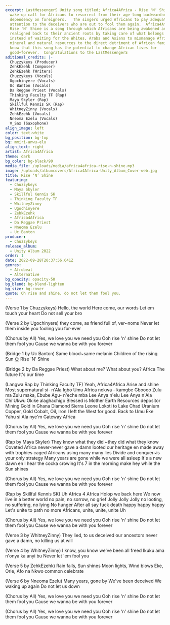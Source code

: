 ```yaml
---
excerpt: LastMessengerS Unity song titled; Africa4Africa - Rise 'N' Shine is a
  wake-up call for Africans to resurrect from their age-long backwardness and
  dependency on foreigners.   The singers urged Africans to pay adequate
  attention to the deceivers who are out to fool them again.  Africa4Africa -
  Rise 'N' Shine is a song through which Africans are being awakened and
  realigned back to their ancient roots by taking care of what belongs to them
  instead of waiting for the Whites, Arabs and Asians to mismanage Africa's
  mineral and natural resources to the direct detriment of African families.  We
  know that this song has the potential to change African lives for
  good~forever.  Congratulations to the LastMessengerS
aditional_credits: |-
  Chuzzykeys (Producer)
  ZehkEzehk (Composer)
  ZehkEzehk (Writers)
  Chuzzykeys (Vocals)
  Ugochinyere (Vocals)
  Uc Banton (Vocals)
  Da Reggae Priest (Vocals)
  Thinking Faculty TF (Rap)
  Maya Skyler (Rap)
  Skillful Kennis SK (Rap)
  WhitneyZinny (Vocals)
  ZehkEzehk (Vocals)
  Nneoma Ezelu (Vocals)
  V_Sax (Saxophone)
align_image: left
color: text-white
bg_position: bg-top
bg: mmiri-anwu-elu
align_text: right
artist: Africa4Africa
theme: dark
bg_color: bg-black/90
media_file: /uploads/media/africa4africa-rise-n-shine.mp3
image: /uploads/albumcovers/Africa4Africa-Unity_Album_Cover-web.jpg
title: Rise ‘N’ Shine
featuring:
  - Chuzzykeys
  - Maya Skyler
  - Skillful Kennis SK
  - Thinking Faculty TF
  - WhitneyZinny
  - Ugochinyere
  - ZehkEzehk
  - Africa4Africa
  - Da Reggae Priest
  - Nneoma Ezelu
  - Uc Banton
producer:
  - Chuzzykeys
release_album:
  - Unity Album 2022
order: 1
date: 2022-09-28T20:37:56.641Z
genres:
  - Afrobeat
  - Alternative
bg_opacity: opacity-50
bg_blend: bg-blend-lighten
bg_size: bg-cover
quote: Oh rise and shine, do not let them fool you.
---
```

(Verse 1 by Chuzzykeys)
Hello, the world
Here come, our words
Let em touch your heart
Do not sell your bro

(Verse 2 by Ugochinyere)
they come, as friend
full of, ver~noms
Never let them inside you
fooling you for-ever

(Chorus by All)
Yes, we love you
we need you
Ooh rise 'n' shine
Do not let them fool you
Cause we wanna be
with you forever

(Bridge 1 by Uc Banton)
Same blood~same melanin
Children of the rising Sun [🌞](https://s.w.org/images/core/emoji/14.0.0/svg/1f31e.svg)
Rise 'N' Shine

(Bridge 2 by Da Reggae Priest)
What about me?
What about you?
Africa
The future
It's our time

(Langwa Rap by Thinking Faculty TF)
Yeah,
Africa4Africa
Arise and shine
Most supernatural si- n'Ala Igbo
Umu Africa nokwa -
kamgbe Gboooo
Zulu ma Zulu maka, Ebube Agu- n'eche mba
Lee Anya n'elu
Lee Anya n'Ala
Chi'Ukwu Okike alaghachigo
Blessed is Mother Earth
Resources depositor
Mining Gold in Ghana
Diamond Sierra Leone
Lokoti to Lake Chad
Uranium Copper, Gold
Cobalt, Oil, Iron
I left the West for good.
Back to Umu Eke
Yahu si Ala nye'm
Gateway Africa

(Chorus by All)
Yes, we love you
we need you
Ooh rise 'n' shine
Do not let them fool you
Cause we wanna be
with you forever

(Rap by Maya Skyler)
They know what they did ~they did what they know
Coveted Africa never-never gave a damn
looted our heritage en made away with trophies
caged Africans using many many lies
Divide and conquer~is your only strategy
Many years are gone while we were all asleep
It's a new dawn en I hear the cocka crowing
It's 7 in the morning
make hey while the Sun shines

(Chorus by All)
Yes, we love you
we need you
Ooh rise 'n' shine
Do not let them fool you
Cause we wanna be
with you forever

(Rap by Skillful Kennis SK)
Uh
Africa 4 Africa
Holop we back here
We now live in a better world
no pain,
no sorrow,
no grief
Jolly Jolly Jolly
no looting,
no suffering,
no lying
No hunger
After all say fuck death
happy happy happy
Let's unite to path no more
Africans, unite, unite, unite
Uh

(Chorus by All)
Yes, we love you
we need you
Ooh rise 'n' shine
Do not let them fool you
Cause we wanna be
with you forever

(Verse 3 by WhitneyZinny)
They lied, to us
deceived our ancestors
never gave a damn, no
killing us at will

(Verse 4 by WhitneyZinny)
I know, you know
we've been all freed
Ikuku ama n'onya ka anyi bu
Never let 'em fool you

(Verse 5 by ZehkEzehk)
Rain falls, Sun shines
Moon lights, Wind blows
Eke, Orie, Afo na Nkwo
common celebrate

(Verse 6 by Nneoma Ezelu)
Many years, gone by
We've been deceived
We waking up again
Do not let us down

(Chorus by All)
Yes, we love you
we need you
Ooh rise 'n' shine
Do not let them fool you
Cause we wanna be
with you forever

(Chorus by All)
Yes, we love you
we need you
Ooh rise 'n' shine
Do not let them fool you
Cause we wanna be
with you forever
